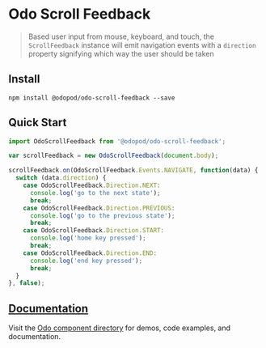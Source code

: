 # Odo Scroll Feedback

> Based user input from mouse, keyboard, and touch, the `ScrollFeedback` instance will emit navigation events with a `direction` property signifying which way the user should be taken

## Install

```shell
npm install @odopod/odo-scroll-feedback --save
```

## Quick Start

```js
import OdoScrollFeedback from '@odopod/odo-scroll-feedback';

var scrollFeedback = new OdoScrollFeedback(document.body);

scrollFeedback.on(OdoScrollFeedback.Events.NAVIGATE, function(data) {
  switch (data.direction) {
    case OdoScrollFeedback.Direction.NEXT:
      console.log('go to the next state');
      break;
    case OdoScrollFeedback.Direction.PREVIOUS:
      console.log('go to the previous state');
      break;
    case OdoScrollFeedback.Direction.START:
      console.log('home key pressed');
      break;
    case OdoScrollFeedback.Direction.END:
      console.log('end key pressed');
      break;
  }
}, false);
```

## [Documentation][permalink]

Visit the [Odo component directory][permalink] for demos, code examples, and documentation.

[permalink]: https://code.odopod.com/odo-scroll-feedback/
